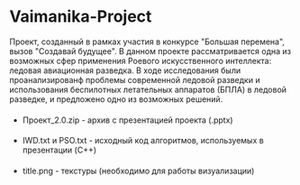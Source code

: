 # Vaimanika-Project
Проект, созданный в рамках участия в конкурсе "Большая перемена", вызов "Создавай будущее". В данном проекте рассматривается одна из возможных сфер применения Роевого искусственного интеллекта: ледовая авиационная разведка. В ходе исследования были проанализированф проблемы современной ледовой разведки и использования беспилотных летательных аппаратов (БПЛА) в ледовой разведке, и предложено одно из возможных решений.
####
- Проект_2.0.zip - архив с презентацией проекта (.pptx)
####
- IWD.txt и PSO.txt - исходный код алгоритмов, используемых в презентации (C++)
####
- title.png - текстуры (необходимо для работы визуализации)
